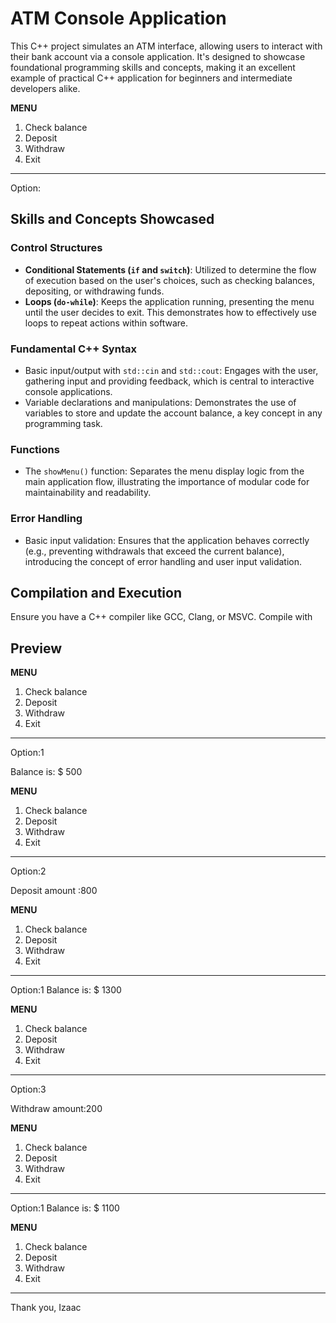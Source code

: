 # ATM Console Application

This C++ project simulates an ATM interface, allowing users to interact with their bank account via a console application. It's designed to showcase foundational programming skills and concepts, making it an excellent example of practical C++ application for beginners and intermediate developers alike.

**********MENU**********
1. Check balance
2. Deposit
3. Withdraw
4. Exit
************************
Option:

## Skills and Concepts Showcased

### Control Structures
- **Conditional Statements (`if` and `switch`)**: Utilized to determine the flow of execution based on the user's choices, such as checking balances, depositing, or withdrawing funds.
- **Loops (`do-while`)**: Keeps the application running, presenting the menu until the user decides to exit. This demonstrates how to effectively use loops to repeat actions within software.

### Fundamental C++ Syntax
- Basic input/output with `std::cin` and `std::cout`: Engages with the user, gathering input and providing feedback, which is central to interactive console applications.
- Variable declarations and manipulations: Demonstrates the use of variables to store and update the account balance, a key concept in any programming task.

### Functions
- The `showMenu()` function: Separates the menu display logic from the main application flow, illustrating the importance of modular code for maintainability and readability.

### Error Handling
- Basic input validation: Ensures that the application behaves correctly (e.g., preventing withdrawals that exceed the current balance), introducing the concept of error handling and user input validation.

## Compilation and Execution

Ensure you have a C++ compiler like GCC, Clang, or MSVC. Compile with


## Preview 

**********MENU**********
1. Check balance
2. Deposit
3. Withdraw
4. Exit
************************
Option:1

Balance is: $ 500

**********MENU**********
1. Check balance
2. Deposit
3. Withdraw
4. Exit
************************
Option:2

Deposit amount :800

 **********MENU**********
1. Check balance
2. Deposit
3. Withdraw
4. Exit
************************
Option:1
 Balance is: $ 1300
 
**********MENU**********
1. Check balance
2. Deposit
3. Withdraw
4. Exit
************************
Option:3

Withdraw amount:200

 **********MENU**********
1. Check balance
2. Deposit
3. Withdraw
4. Exit
************************
Option:1
 Balance is: $ 1100
 
**********MENU**********
1. Check balance
2. Deposit
3. Withdraw
4. Exit
************************

Thank you, 
Izaac
